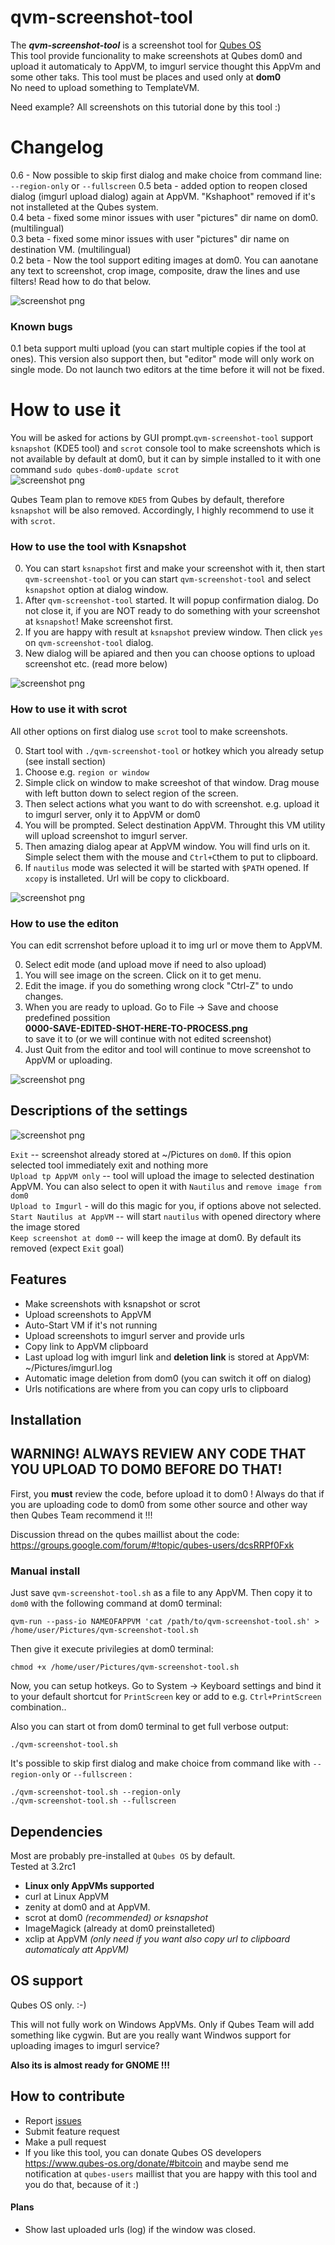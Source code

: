 # qvm-screenshot-tool

The _**qvm-screenshot-tool**_ is a screenshot tool for [Qubes OS](https://qubes-os.org/)<br>
This tool provide funcionality to make screenshots at Qubes dom0 and upload it automaticaly to AppVM, to imgurl service thought this AppVm and some other taks.
This tool must be places and used only at **dom0** <br>
No need to upload something to TemplateVM.

Need example? All screenshots on this tutorial done by this tool :)

# Changelog
0.6 - Now possible to skip first dialog and make choice from command line: `--region-only` or `--fullscreen` 
0.5 beta - added option to reopen closed dialog (imgurl upload dialog) again at AppVM. "Kshaphoot" removed if it's not installeted at the Qubes system. <br>
0.4 beta - fixed some minor issues with user "pictures" dir name on dom0.  (multilingual) <br>
0.3 beta - fixed some minor issues with user "pictures" dir name on destination VM. (multilingual) <br>
0.2 beta - Now the tool support editing images at dom0. You can aanotane any text to screenshot, crop image, composite, draw the lines and use filters! Read how to do that below.<br>

![screenshot png](https://i.imgur.com/UmDHZ8j.png)

### Known bugs
0.1 beta support multi upload (you can start multiple copies if the tool at ones). This version also support then, but "editor" mode will only work on single mode. Do not launch two editors at the time before it will not be fixed. 

# How to use it

You will be asked for actions by GUI prompt.`qvm-screenshot-tool` support `ksnapshot` (KDE5 tool) and `scrot` console tool to make screenshots which is not available by default at dom0, but it can by simple installed to it with one command `sudo qubes-dom0-update scrot`<br> 
![screenshot png](https://i.imgur.com/h3h1dMW.png)

Qubes Team plan to remove `KDE5` from Qubes by default, therefore `ksnapshot` will be also removed. Accordingly, I highly recommend to use it with `scrot`. 

### How to use the tool with Ksnapshot

0. You can start `ksnapshot` first and make your screenshot with it, then start `qvm-screenshot-tool` or you can start `qvm-screenshot-tool` and select `ksnapshot` option at dialog window.
0. After `qvm-screenshot-tool` started. It will popup confirmation dialog. Do not close it, if you are NOT ready to do something with your screenshot at `ksnapshot`! Make screenshot first. 
0. If you are happy with result at `ksnapshot` preview window. Then click `yes` on `qvm-screenshot-tool` dialog.
0. New dialog will be apiared and then you can choose options to upload screenshot etc. (read more below)

![screenshot png](https://i.imgur.com/kGMGAOr.png)

### How to use it with scrot

All other options on first dialog use `scrot` tool to make screenshots.

0. Start tool with `./qvm-screenshot-tool` or hotkey which you already setup (see install section)
0. Choose e.g. `region or window` 
0. Simple click on window to make screeshot of that window. Drag mouse with left button down to select region of the screen.
0. Then select actions what you want to do with screenshot. e.g. upload it to imgurl server, only it to AppVM or dom0
0. You will be prompted. Select destination AppVM. Throught this VM utility will upload screenshot to imgurl server.
0. Then amazing dialog apear at AppVM window. You will find urls on it. Simple select them with the mouse and `Ctrl+C`them to put to clipboard. 
0. If `nautilus` mode was selected it will be started with `$PATH` opened. If `xcopy` is installeted. Url will be copy to clickboard.

![screenshot png](https://i.imgur.com/r7IT8TK.png)

### How to use the editon

You can edit scrrenshot before upload it to img url or move them to AppVM.

0. Select edit mode (and upload move if need to also upload)
0. You will see image on the screen. Click on it to get menu. 
0. Edit the image. if you do something wrong clock "Ctrl-Z" to undo changes.
0. When you are ready to upload. Go to File -> Save and choose predefined possition<br> **0000-SAVE-EDITED-SHOT-HERE-TO-PROCESS.png**<br>to save it to (or we will continue with not edited screenshot)
0. Just Quit from the editor and tool will continue to move screenshot to AppVM or uploading.

![screenshot png](https://i.imgur.com/qPPmF7X.png)


Descriptions of the settings 
----
![screenshot png](https://i.imgur.com/Kro9bhO.png)

`Exit` -- screenshot already stored at ~/Pictures on `dom0`. If this opion selected tool immediately exit and nothing more<br>
`Upload tp AppVM only` -- tool will upload the image to selected destination AppVM. You can also select to open it with `Nautilus` and `remove image from dom0`<br>
`Upload to Imgurl` - will do this magic for you, if options above not selected.<br>
`Start Nautilus at AppVM` -- will start `nautilus` with opened directory where the image stored<br>
`Keep screenshot at dom0` -- will keep the image at dom0. By default its removed (expect `Exit` goal)<br>

Features
----
* Make screenshots with ksnapshot or scrot
* Upload screenshots to AppVM
* Auto-Start VM if it's not running
* Upload screenshots to imgurl server and provide urls
* Copy link to AppVM clipboard
* Last upload log with imgurl link and **deletion link** is stored at AppVM: ~/Pictures/imgurl.log
* Automatic image deletion from dom0 (you can switch it off on dialog)
* Urls notifications are where from you can copy urls to clipboard

Installation
----

## WARNING! ALWAYS REVIEW ANY CODE THAT YOU UPLOAD TO DOM0 BEFORE DO THAT!
First, you **must** review the code, before upload it to dom0 ! Always do that if you are uploading code to dom0 from some 
other source and other way then Qubes Team recommend it !!!

Discussion thread on the qubes maillist about the code:<br>
https://groups.google.com/forum/#!topic/qubes-users/dcsRRPf0Fxk


### Manual install

Just save `qvm-screenshot-tool.sh` as a file to any AppVM. Then copy it to `dom0` with the following command at dom0 terminal:

```shell
qvm-run --pass-io NAMEOFAPPVM 'cat /path/to/qvm-screenshot-tool.sh' > /home/user/Pictures/qvm-screenshot-tool.sh
```
Then give it execute privilegies at dom0 terminal:

```shell
chmod +x /home/user/Pictures/qvm-screenshot-tool.sh
```

Now, you can setup hotkeys. Go to System -> Keyboard settings and bind it to your default shortcut for `PrintScreen` key or add to e.g. `Ctrl+PrintScreen` combination..

Also you can start ot from dom0 terminal to get full verbose output:

```shell
./qvm-screenshot-tool.sh
```

It's possible to skip first dialog and make choice from command like with `--region-only` or `--fullscreen` :

```shell
./qvm-screenshot-tool.sh --region-only
./qvm-screenshot-tool.sh --fullscreen
```


Dependencies
----

Most are probably pre-installed at `Qubes OS` by default.<br>
Tested at 3.2rc1 

* **Linux only AppVMs supported**
* curl at Linux AppVM
* zenity at dom0 and at AppVM. 
* scrot at dom0 <i>(recommended) or ksnapshot</i>
* ImageMagick (already at dom0 preinstalleted)
* xclip at AppVM <i>(only need if you want also copy url to clipboard automaticaly att AppVM)</i>

OS support
----
Qubes OS only. :-) 

This will not fully work on Windows AppVMs. Only if Qubes Team will add something like cygwin. But are you really want Windwos support for uploading images to imgurl service? <br>

**Also its is almost ready for GNOME !!!**

How to contribute
----

* Report [issues](https://github.com/evadogstar/qvm-screenshot-tool/issues)
* Submit feature request
* Make a pull request
* If you like this tool, you can donate Qubes OS developers https://www.qubes-os.org/donate/#bitcoin and maybe send me notification at `qubes-users` maillist that you are happy with this tool and you do that, because of it :)

#### Plans

* Show last uploaded urls (log) if the window was closed.
